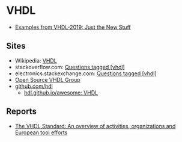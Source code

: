 # VHDL

- [Examples from VHDL-2019: Just the New Stuff](https://gitlab.com/synthworks/VHDL_2019)

## Sites

- Wikipedia: [VHDL](https://en.wikipedia.org/wiki/VHDL)
- stackoverflow.com: [Questions tagged [vhdl]](https://stackoverflow.com/questions/tagged/vhdl)
- electronics.stackexchange.com: [Questions tagged [vhdl]](https://electronics.stackexchange.com/questions/tagged/vhdl)
- [Open Source VHDL Group](https://github.com/vhdl/)
- [github.com/hdl](https://github.com/hdl)
  - [hdl.github.io/awesome: VHDL](https://hdl.github.io/awesome/tags/vhdl/)

## Reports

* [The VHDL Standard: An overview of activities, organizations and European tool efforts](http://microelectronics.esa.int/vhdl/doc/VHDLReport.pdf)
